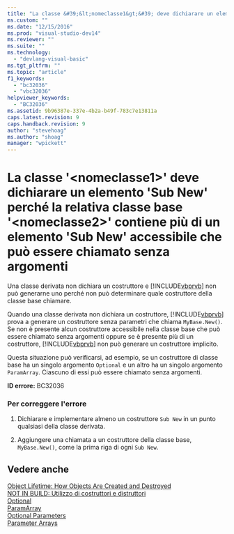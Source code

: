 ```yaml
---
title: "La classe &#39;&lt;nomeclasse1&gt;&#39; deve dichiarare un elemento &#39;Sub New&#39; perch&#233; la relativa classe base &#39;&lt;nomeclasse2&gt;&#39; contiene pi&#249; di un elemento &#39;Sub New&#39; accessibile che pu&#242; essere chiamato senza argomenti | Microsoft Docs"
ms.custom: ""
ms.date: "12/15/2016"
ms.prod: "visual-studio-dev14"
ms.reviewer: ""
ms.suite: ""
ms.technology: 
  - "devlang-visual-basic"
ms.tgt_pltfrm: ""
ms.topic: "article"
f1_keywords: 
  - "bc32036"
  - "vbc32036"
helpviewer_keywords: 
  - "BC32036"
ms.assetid: 9b96387e-337e-4b2a-b49f-783c7e13811a
caps.latest.revision: 9
caps.handback.revision: 9
author: "stevehoag"
ms.author: "shoag"
manager: "wpickett"
---
```

# La classe &#39;&lt;nomeclasse1&gt;&#39; deve dichiarare un elemento &#39;Sub New&#39; perch&#233; la relativa classe base &#39;&lt;nomeclasse2&gt;&#39; contiene pi&#249; di un elemento &#39;Sub New&#39; accessibile che pu&#242; essere chiamato senza argomenti
Una classe derivata non dichiara un costruttore e [!INCLUDE[vbprvb](../../csharp/programming-guide/concepts/linq/includes/vbprvb_md.md)] non può generarne uno perché non può determinare quale costruttore della classe base chiamare.  
  
 Quando una classe derivata non dichiara un costruttore, [!INCLUDE[vbprvb](../../csharp/programming-guide/concepts/linq/includes/vbprvb_md.md)] prova a generare un costruttore senza parametri che chiama `MyBase.New()`. Se non è presente alcun costruttore accessibile nella classe base che può essere chiamato senza argomenti oppure se è presente più di un costruttore, [!INCLUDE[vbprvb](../../csharp/programming-guide/concepts/linq/includes/vbprvb_md.md)] non può generare un costruttore implicito.  
  
 Questa situazione può verificarsi, ad esempio, se un costruttore di classe base ha un singolo argomento `Optional` e un altro ha un singolo argomento `ParamArray`. Ciascuno di essi può essere chiamato senza argomenti.  
  
 **ID errore:** BC32036  
  
### Per correggere l'errore  
  
1.  Dichiarare e implementare almeno un costruttore `Sub New` in un punto qualsiasi della classe derivata.  
  
2.  Aggiungere una chiamata a un costruttore della classe base, `MyBase.New()`, come la prima riga di ogni `Sub New`.  
  
## Vedere anche  
 [Object Lifetime: How Objects Are Created and Destroyed](../../visual-basic/programming-guide/language-features/objects-and-classes/object-lifetime-how-objects-are-created-and-destroyed.md)   
 [NOT IN BUILD: Utilizzo di costruttori e distruttori](http://msdn.microsoft.com/it-it/548eebe1-86c4-4377-b2f5-447cb8be3d90)   
 [Optional](../../visual-basic/language-reference/modifiers/optional.md)   
 [ParamArray](../../visual-basic/language-reference/modifiers/paramarray.md)   
 [Optional Parameters](../../visual-basic/programming-guide/language-features/procedures/optional-parameters.md)   
 [Parameter Arrays](../../visual-basic/programming-guide/language-features/procedures/parameter-arrays.md)